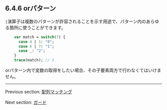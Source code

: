 ## 6.4.6 orパターン

`|`演算子は複数のパターンが許容されることを示す用途で、パターン内のあらゆる箇所に使うことができます。

```haxe
    var match = switch(7) {
      case 4 | 1: "0";
      case 6 | 7: "1";
      case _: "2";
    }
    trace(match); // 1
```

orパターン内で変数の取得をしたい場合、その子要素両方で行わなくてはいけません。

---

Previous section: [配列マッチング](lf-pattern-matching-array.md)

Next section: [ガード](lf-pattern-matching-guards.md)
